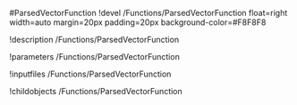 <!-- MOOSE Object Documentation Stub: Remove this when content is added. -->
#ParsedVectorFunction
!devel /Functions/ParsedVectorFunction float=right width=auto margin=20px padding=20px background-color=#F8F8F8

!description /Functions/ParsedVectorFunction

!parameters /Functions/ParsedVectorFunction

!inputfiles /Functions/ParsedVectorFunction

!childobjects /Functions/ParsedVectorFunction
